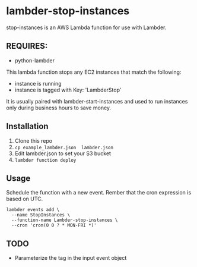 # lambder-stop-instances

stop-instances is an AWS Lambda function for use with Lambder.

## REQUIRES:
* python-lambder

This lambda function stops any EC2 instances that match the following:

* instance is running
* instance is tagged with Key: 'LambderStop'

It is usually paired with lambder-start-instances and used to run instances only
during business hours to save money.

## Installation

1. Clone this repo
2. `cp example_lambder.json  lambder.json`
3. Edit lambder.json to set your S3  bucket
4. `lambder function deploy`

## Usage

Schedule the function with a new event. Rember that the cron expression is
based on UTC.

    lambder events add \
      --name StopInstances \
      --function-name Lambder-stop-instances \
      --cron 'cron(0 0 ? * MON-FRI *)'

## TODO

* Parameterize the tag in the input event object
